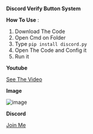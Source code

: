<p><strong>Discord Verify Button System</strong></p>

<p><strong>How To Use</strong> :</p>
<ol>
  <li>Download The Code</li>
  <li>Open Cmd on Folder</li>
  <li>Type <code>pip install discord.py</code></li>
  <li>Open The Code and Config it</li>
  <li>Run it</li>
</ol>

<p><strong>Youtube</strong></p>
<p><a href="https://youtu.be/8_bzdr4rMoo">See The Video</a></p>

<p><strong>Image</strong></p>
<p><img src="https://github.com/ICE-TOOLS/VerifySystem/assets/103214770/27440141-d6dc-4dcb-9b30-96102df45ccc" alt="image"></p>

<p><strong>Discord</strong></p>
<p><a href="https://discord.gg/Drxz238Wcb/">Join Me</a></p>
